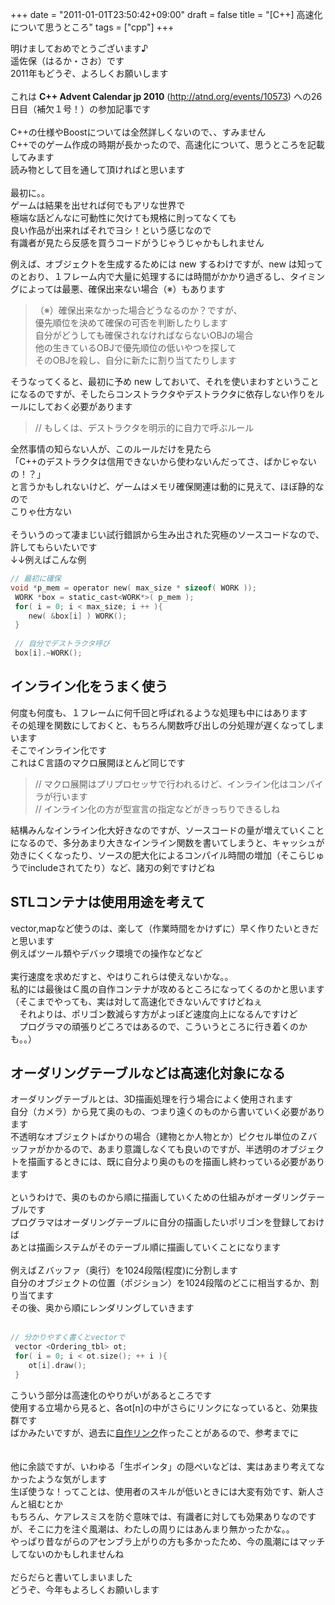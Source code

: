+++
date = "2011-01-01T23:50:42+09:00"
draft = false
title = "[C++] 高速化について思うところ"
tags = ["cpp"]
+++


明けましておめでとうございます♪<br>
遥佐保（はるか・さお）です<br>
2011年もどうぞ、よろしくお願いします<br>
<br>
これは **C++ Advent Calendar jp 2010** (http://atnd.org/events/10573) への26日目（補欠１号！）の参加記事です<br>
<br>
C++の仕様やBoostについては全然詳しくないので、、すみません<br>
C++でのゲーム作成の時期が長かったので、高速化について、思うところを記載してみます<br>
読み物として目を通して頂ければと思います<br>
<br>
最初に。。<br>
ゲームは結果を出せれば何でもアリな世界で<br>
極端な話どんなに可動性に欠けても規格に則ってなくても<br>
良い作品が出来ればそれでヨシ！という感じなので<br>
有識者が見たら反感を買うコードがうじゃうじゃかもしれません<br>


例えば、オブジェクトを生成するためには new するわけですが、new は知ってのとおり、１フレーム内で大量に処理するには時間がかかり過ぎるし、タイミングによっては最悪、確保出来ない場合（※）もあります

>（※）確保出来なかった場合どうなるのか？ですが、  
優先順位を決めて確保の可否を判断したりします  
自分がどうしても確保されなければならないOBJの場合  
他の生きているOBJで優先順位の低いやつを探して  
そのOBJを殺し、自分に新たに割り当てたりします

そうなってくると、最初に予め new しておいて、それを使いまわすということになるのですが、そしたらコンストラクタやデストラクタに依存しない作りをルールにしておく必要があります<br>

> // もしくは、デストラクタを明示的に自力で呼ぶルール

全然事情の知らない人が、このルールだけを見たら<br>
「C++のデストラクタは信用できないから使わないんだってさ、ばかじゃないの！？」<br>
と言うかもしれないけど、ゲームはメモリ確保関連は動的に見えて、ほぼ静的なので<br>
こりゃ仕方ない<br>
<br>
そういうのって凄まじい試行錯誤から生み出された究極のソースコードなので、許してもらいたいです<br>
↓↓例えばこんな例<br>

```c
// 最初に確保
void *p_mem = operator new( max_size * sizeof( WORK ));
 WORK *box = static_cast<WORK*>( p_mem );
 for( i = 0; i < max_size; i ++ ){
    new( &box[i] ) WORK();
 }
 
 // 自分でデストラクタ呼び
 box[i].~WORK();
```

## インライン化をうまく使う

何度も何度も、１フレームに何千回と呼ばれるような処理も中にはあります<br>
その処理を関数にしておくと、もちろん関数呼び出しの分処理が遅くなってしまいます<br>
そこでインライン化です<br>
これはＣ言語のマクロ展開ほとんど同じです

> // マクロ展開はプリプロセッサで行われるけど、インライン化はコンパイラが行います  
// インライン化の方が型宣言の指定などがきっちりできるしね

結構みんなインライン化大好きなのですが、ソースコードの量が増えていくことになるので、多分あまり大きなインライン関数を書いてしまうと、キャッシュが効きにくくなったり、ソースの肥大化によるコンパイル時間の増加（そこらじゅうでincludeされてたり）など、諸刃の剣ですけどね<br>

## STLコンテナは使用用途を考えて

vector,mapなど使うのは、楽して（作業時間をかけずに）早く作りたいときだと思います<br>
例えばツール類やデバック環境での操作などなど<br>
<br>
実行速度を求めだすと、やはりこれらは使えないかな。。<br>
私的には最後はＣ風の自作コンテナが攻めるところになってくるのかと思います<br>
（そこまでやっても、実は対して高速化できないんですけどねぇ<br>
　それよりは、ポリゴン数減らす方がよっぽど速度向上になるんですけど<br>
　プログラマの頑張りどころではあるので、こういうところに行き着くのかも。。）<br>

## オーダリングテーブルなどは高速化対象になる

オーダリングテーブルとは、3D描画処理を行う場合によく使用されます<br>
自分（カメラ）から見て奥のもの、つまり遠くのものから書いていく必要があります<br>
不透明なオブジェクトばかりの場合（建物とか人物とか）ピクセル単位のＺバッファがかかるので、あまり意識しなくても良いのですが、半透明のオブジェクトを描画するときには、既に自分より奥のものを描画し終わっている必要があります<br>
<br>
というわけで、奥のものから順に描画していくための仕組みがオーダリングテーブルです<br>
プログラマはオーダリングテーブルに自分の描画したいポリゴンを登録しておけば<br>
あとは描画システムがそのテーブル順に描画していくことになります<br>
<br>
例えばＺバッファ（奥行）を1024段階(程度)に分割します<br>
自分のオブジェクトの位置（ポジション）を1024段階のどこに相当するか、割り当てます<br>
その後、奥から順にレンダリングしていきます<br>
<br>

```c
// 分かりやすく書くとvectorで
 vector <Ordering_tbl> ot;
 for( i = 0; i < ot.size(); ++ i ){
    ot[i].draw();
 }
 ```

こういう部分は高速化のやりがいがあるところです<br>
使用する立場から見ると、各ot[n]の中がさらにリンクになっていると、効果抜群です<br>
ばかみたいですが、過去に<a href="http://blog.livedoor.jp/haruka_sao/archives/51186849.html" target="_blank">自作リンク</a>作ったことがあるので、参考までに<br>
<br>
<br>
他に余談ですが、いわゆる「生ポインタ」の隠ぺいなどは、実はあまり考えてなかったような気がします<br>
生ぽ使うな！ってことは、使用者のスキルが低いときには大変有効です、新人さんと組むとか<br>
もちろん、ケアレスミスを防ぐ意味では、有識者に対しても効果ありなのですが、そこに力を注ぐ風潮は、わたしの周りにはあんまり無かったかな。。<br>
やっぱり昔ながらのアセンブラ上がりの方も多かったため、今の風潮にはマッチしてないのかもしれませんね<br>
<br>
だらだらと書いてしまいました<br>
どうぞ、今年もよろしくお願いします
